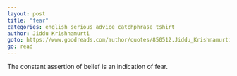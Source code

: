 ```yaml
---
layout: post
title: "fear"
categories: english serious advice catchphrase tshirt
author: Jiddu Krishnamurti
goto: https://www.goodreads.com/author/quotes/850512.Jiddu_Krishnamurti
go: read
---
```

The constant assertion of belief is an indication of fear.
